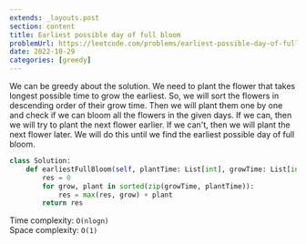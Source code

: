 ```yaml
---
extends: _layouts.post
section: content
title: Earliest possible day of full bloom
problemUrl: https://leetcode.com/problems/earliest-possible-day-of-full-bloom/
date: 2022-10-29
categories: [greedy]
---
```


We can be greedy about the solution. We need to plant the flower that takes longest possible time to grow the earliest. So, we will sort the flowers in descending order of their grow time. Then we will plant them one by one and check if we can bloom all the flowers in the given days. If we can, then we will try to plant the next flower earlier. If we can't, then we will plant the next flower later. We will do this until we find the earliest possible day of full bloom.

```python
class Solution:
    def earliestFullBloom(self, plantTime: List[int], growTime: List[int]) -> int:
        res = 0
        for grow, plant in sorted(zip(growTime, plantTime)):
            res = max(res, grow) + plant
        return res
```

Time complexity: `O(nlogn)` <br/>
Space complexity: `O(1)`
